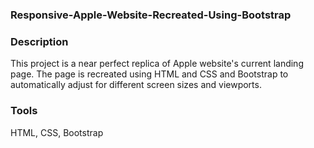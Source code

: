 
### Responsive-Apple-Website-Recreated-Using-Bootstrap

### Description
This project is a near perfect replica of Apple website's current landing page. The page is recreated using HTML and CSS and Bootstrap to automatically adjust for different screen sizes and viewports.

### Tools
HTML, CSS, Bootstrap
